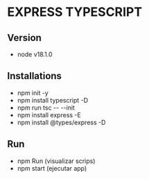 # EXPRESS TYPESCRIPT

## Version
- node v18.1.0

## Installations
- npm init -y
- npm install typescript -D
- npm run tsc -- --init
- npm install express -E
- npm install @types/express -D

## Run
- npm Run (visualizar scrips)
- npm start (ejecutar app)
